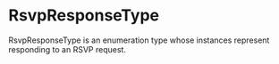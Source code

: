 # RsvpResponseType

RsvpResponseType is an enumeration type whose instances represent responding to an RSVP request.
